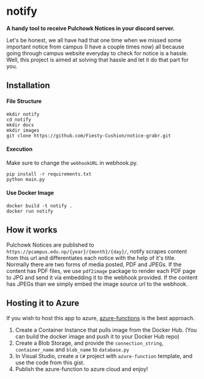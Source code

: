 # notify

**A handy tool to receive Pulchowk Notices in your discord server.**

Let's be honest, we all have had that one time when we missed some important notice from campus (I have a couple times now) all
because going through campus website everyday to check for notice is a hassle. Well, this project
is aimed at solving that hassle and let it do that part for you.

## Installation
#### File Structure
```
mkdir notify
cd notify
mkdir docs
mkdir images
git clone https://github.com/Fiesty-Cushion/notice-grabr.git
```
#### Execution
Make sure to change the `webhookURL` in webhook.py.
```
pip install -r requirements.txt
python main.py
```

#### Use Docker Image
```
docker build -t notify .
docker run notify
```


## How it works
Pulchowk Notices are published to `https://pcampus.edu.np/{year}/{month}/{day}/`, notify scrapes content from this url and differentiates each notice with the help of it's title. Normally there are two forms of media posted, PDF and JPEGs. If the content has PDF files, we use `pdf2image` package to render each PDF page to JPG and send it via embedding it to the webhook provided. If the content has JPEGs than we simply embed the image source url to the webhook.  

## Hosting it to Azure
If you wish to host this app to azure, [azure-functions](https://azure.microsoft.com/en-us/products/functions) is the best approach. 
1. Create a Container Instance that pulls image from the Docker Hub. (You can build the docker image and push it to your Docker Hub repo)
2. Create a Blob Storage, and provide the `connection_string`, `container_name` and `blob_name` to `database.py`
3. In Visual Studio, create a `C#` project with `azure-function` template, and use the code from this gist.
4. Publish the azure-function to azure cloud and enjoy! 
